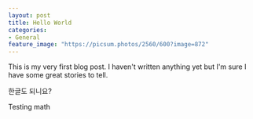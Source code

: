 ```yaml
---
layout: post
title: Hello World
categories:
- General
feature_image: "https://picsum.photos/2560/600?image=872"
---
```


This is my very first blog post. I haven't written anything yet but I'm sure I have some great stories to tell.

한글도 되니요?

Testing math <script type="math/tex">\alpha</script>
